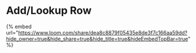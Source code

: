 # Add/Lookup Row

{% embed url="https://www.loom.com/share/dea8c8879f05435e8de3f7c166aa59dd?hide_owner=true&hide_share=true&hide_title=true&hideEmbedTopBar=true" %}
